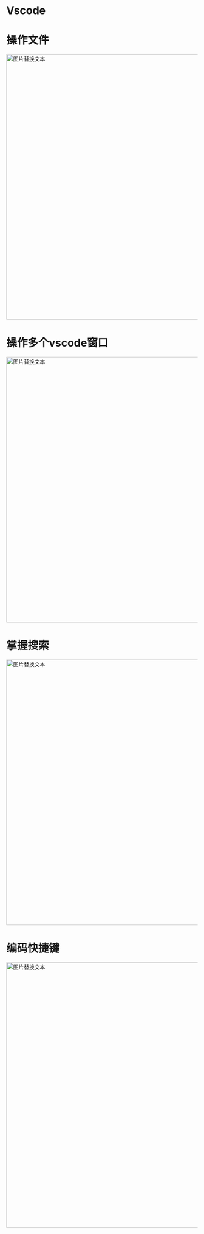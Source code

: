 # Vscode

# 操作文件
<img src='/imags/vscode1.png' alt='图片替换文本' width='700' />

# 操作多个vscode窗口 
<img src='/imags/vscode2.png' alt='图片替换文本' width='700' />

# 掌握搜索 
<img src='/imags/vscode3.png' alt='图片替换文本' width='700' />

# 编码快捷键 
<img src='/imags/vscode4.png' alt='图片替换文本' width='700' />